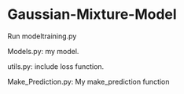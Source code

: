 # Gaussian-Mixture-Model
Run modeltraining.py

Models.py: my model.

utils.py: include loss function.

Make_Prediction.py: My make_prediction function
